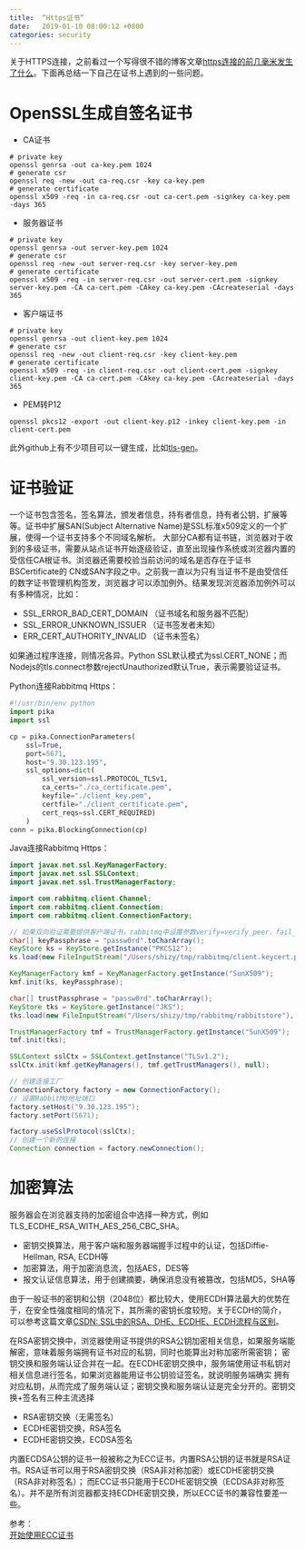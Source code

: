 ```yaml
---
title:  “Https证书”
date:   2019-01-10 08:00:12 +0800
categories: security
---
```


关于HTTPS连接，之前看过一个写得很不错的博客文章[https连接的前几毫米发生了什么](http://www.cnblogs.com/yincheng/p/https.html)。下面再总结一下自己在证书上遇到的一些问题。


# OpenSSL生成自签名证书 

- CA证书

```shell
# private key
openssl genrsa -out ca-key.pem 1024
# generate csr
openssl req -new -out ca-req.csr -key ca-key.pem
# generate certificate
openssl x509 -req -in ca-req.csr -out ca-cert.pem -signkey ca-key.pem -days 365
```

- 服务器证书

```shell
# private key
openssl genrsa -out server-key.pem 1024
# generate csr
openssl req -new -out server-req.csr -key server-key.pem
# generate certificate
openssl x509 -req -in server-req.csr -out server-cert.pem -signkey server-key.pem -CA ca-cert.pem -CAkey ca-key.pem -CAcreateserial -days 365
```

- 客户端证书

```shell
# private key
openssl genrsa -out client-key.pem 1024
# generate csr
openssl req -new -out client-req.csr -key client-key.pem
# generate certificate
openssl x509 -req -in client-req.csr -out client-cert.pem -signkey client-key.pem -CA ca-cert.pem -CAkey ca-key.pem -CAcreateserial -days 365
```

- PEM转P12

```shell
openssl pkcs12 -export -out client-key.p12 -inkey client-key.pem -in client-cert.pem
```

此外github上有不少项目可以一键生成，比如[tls-gen](tls-genhttps://github.com/michaelklishin/tls-gen)。


# 证书验证

一个证书包含签名，签名算法，颁发者信息，持有者信息，持有者公钥，扩展等等。证书中扩展SAN(Subject Alternative Name)是SSL标准x509定义的一个扩展，使得一个证书支持多个不同域名解析。
大部分CA都有证书链，浏览器对于收到的多级证书，需要从站点证书开始逐级验证，直至出现操作系统或浏览器内置的受信任CA根证书。浏览器还需要校验当前访问的域名是否存在于证书BSCertificate的
CN或SAN字段之中。之前我一直以为只有当证书不是由受信任的数字证书管理机构签发，浏览器才可以添加例外。结果发现浏览器添加例外可以有多种情况，比如：

* SSL_ERROR_BAD_CERT_DOMAIN （证书域名和服务器不匹配）
* SSL_ERROR_UNKNOWN_ISSUER （证书签发者未知）
* ERR_CERT_AUTHORITY_INVALID （证书未签名）

如果通过程序连接，则情况各异。Python SSL默认模式为ssl.CERT_NONE；而Nodejs的tls.connect参数rejectUnauthorized默认True，表示需要验证证书。

Python连接Rabbitmq Https：
```python
#!/usr/bin/env python
import pika
import ssl

cp = pika.ConnectionParameters(
    ssl=True,
    port=5671,
    host="9.30.123.195",
    ssl_options=dict(
        ssl_version=ssl.PROTOCOL_TLSv1,
        ca_certs="./ca_certificate.pem",
        keyfile="./client_key.pem",
        certfile="./client_certificate.pem",
        cert_reqs=ssl.CERT_REQUIRED)
    )
conn = pika.BlockingConnection(cp)
```

Java连接Rabbitmq Https：
```java
import javax.net.ssl.KeyManagerFactory;
import javax.net.ssl.SSLContext;
import javax.net.ssl.TrustManagerFactory;

import com.rabbitmq.client.Channel;
import com.rabbitmq.client.Connection;
import com.rabbitmq.client.ConnectionFactory;

// 如果双向验证需要提供客户端证书，rabbitmq中设置参数verify=verify_peer，fail_if_no_peer_cert=false
char[] keyPassphrase = "passw0rd".toCharArray();
KeyStore ks = KeyStore.getInstance("PKCS12");
ks.load(new FileInputStream("/Users/shizy/tmp/rabbitmq/client.keycert.p12"), keyPassphrase);

KeyManagerFactory kmf = KeyManagerFactory.getInstance("SunX509");
kmf.init(ks, keyPassphrase);

char[] trustPassphrase = "passw0rd".toCharArray();
KeyStore tks = KeyStore.getInstance("JKS");
tks.load(new FileInputStream("/Users/shizy/tmp/rabbitmq/rabbitstore"), trustPassphrase);

TrustManagerFactory tmf = TrustManagerFactory.getInstance("SunX509");
tmf.init(tks);

SSLContext sslCtx = SSLContext.getInstance("TLSv1.2");
sslCtx.init(kmf.getKeyManagers(), tmf.getTrustManagers(), null);

// 创建连接工厂
ConnectionFactory factory = new ConnectionFactory();
// 设置RabbitMQ地址端口
factory.setHost("9.30.123.195");
factory.setPort(5671);

factory.useSslProtocol(sslCtx);
// 创建一个新的连接
Connection connection = factory.newConnection();
```

# 加密算法

服务器会在浏览器支持的加密组合中选择一种方式，例如TLS_ECDHE_RSA_WITH_AES_256_CBC_SHA。

- 密钥交换算法，用于客户端和服务器端握手过程中的认证，包括Diffie-Hellman, RSA, ECDH等
- 加密算法，用于加密消息流，包括AES，DES等
- 报文认证信息算法，用于创建摘要，确保消息没有被篡改，包括MD5，SHA等

由于一般证书的密钥和公钥（2048位）都比较大，使用ECDH算法最大的优势在于，在安全性强度相同的情况下，其所需的密钥长度较短。关于ECDH的简介，
可以参考这篇文章[CSDN: SSL中的RSA、DHE、ECDHE、ECDH流程与区别](https://blog.csdn.net/mrpre/article/details/78025940)。

在RSA密钥交换中，浏览器使用证书提供的RSA公钥加密相关信息，如果服务端能解密，意味着服务端拥有证书对应的私钥，同时也能算出对称加密所需密钥；
密钥交换和服务端认证合并在一起。在ECDHE密钥交换中，服务端使用证书私钥对相关信息进行签名，如果浏览器能用证书公钥验证签名，就说明服务端确实
拥有对应私钥，从而完成了服务端认证；密钥交换和服务端认证是完全分开的。密钥交换+签名有三种主流选择

* RSA密钥交换（无需签名）
* ECDHE密钥交换，RSA签名
* ECDHE密钥交换，ECDSA签名

内置ECDSA公钥的证书一般被称之为ECC证书，内置RSA公钥的证书就是RSA证书。RSA证书可以用于RSA密钥交换（RSA非对称加密）或ECDHE密钥交换（RSA非对称签名）；
而ECC证书只能用于ECDHE密钥交换（ECDSA非对称签名）。并不是所有浏览器都支持ECDHE密钥交换，所以ECC证书的兼容性要差一些。

参考：  
[开始使用ECC证书](http://ju.outofmemory.cn/entry/277347)